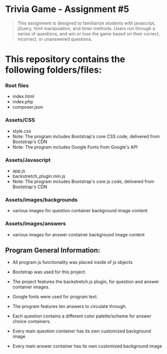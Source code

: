 # Trivia Game - Assignment #5

> This assignment is designed to familiarize students with javascript, jQuery, html manipulation, and timer methods.  Users run through a series of questions, and win or lose the game based on their correct, incorrect, or unanswered questions. 

# This repository contains the following folders/files:

### Root files
 * index.html
 * index.php
 * composer.json

### Assets/CSS
 * style.css
 * Note: The program includes Bootstrap's core CSS code, delivered from Bootstrap's CDN
 * Note: The program includes Google Fonts from Google's API
 
### Assets/Javascript
 * app.js
 * backstretch_plugin.min.js
 * Note: The program includes Bootstrap's core js code, delivered from Bootstrap's CDN

### Assets/images/backgrounds
 * various images for question container background image content

### Assets/images/answers
 * various images for answer container background image content

## Program General Information:

 * All program js functionality was placed inside of js objects

 * Bootstrap was used for this project.

 * The project features the backstretch.js plugin, for question and answer container images.

 * Google fonts were used for program text.

 * The program features ten answers to circulate through.

 * Each question contains a different color palette/scheme for answer choice containers.

 * Every main question container has its own customized background image

 * Every main answer container has its own customized background image